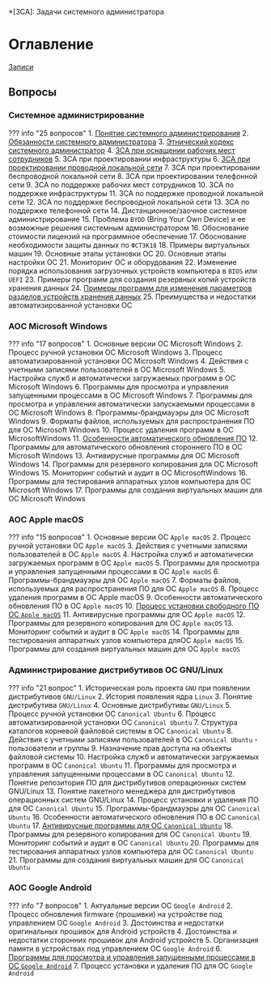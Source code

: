 *[ЗСА]: Задачи системного администратора

# Оглавление

[Записи](watch/)

## Вопросы

### Системное администрирование

??? info "25 вопросов"
    1. [Понятие системного администрирования](exam/sys/1/)
    2. [Обязанности системного администратора](exam/sys/2/)
    3. [Этнический кодекс системного администратор](exam/sys/3/)
    4. [ЗСА при оснащении рабочих мест сотрудников](exam/sys/4/)
    5. ЗСА при проектировании инфраструктуры
    6. [ЗСА при проектировании проводной локальной сети](exam/sys/6/)
    7. ЗСА при проектировании беспроводной локальной сети
    8. ЗСА при проектировании телефонной сети
    9. ЗСА по поддержке рабочих мест сотрудников
    10. ЗСА по поддержке инфраструктуры
    11. ЗСА по поддержке проводной локальной сети
    12. ЗСА по поддержке беспроводной локальной сети
    13. ЗСА по поддержке телефонной сети
    14. Дистанционное/заочное системное администрирование
    15. Проблема `BYOD` (Bring Your Own Device) и ее возможные решения системным администратором
    16. Обоснование стоимости лицензий на программное обеспечение
    17. Обоснование необходимости защиты данных по `ФСТЭК18`
    18. Примеры виртуальных машин
    19. Основные этапы установки ОС
    20. Основные этапы настройки ОС
    21. Мониторинг ОС и оборудования
    22. Изменение порядка использования загрузочных устройств компьютера в `BIOS` или `UEFI`
    23. Примеры программ для создания резервных копий устройств хранения данных
    24. [Примеры программ для изменения параметров разделов устройств хранения данных](exam/sys/24/)
    25. Преимущества и недостатки автоматизированной установки ОС

### АОС Microsoft Windows

??? info "17 вопросов"
    1. Основные версии ОС Microsoft Windows
    2. Процесс ручной установки ОС Microsoft Windows
    3. Процесс автоматизированной установки ОС Microsoft Windows
    4. Действия с учетными записями пользователей в ОС Microsoft Windows
    5. Настройка служб и автоматически загружаемых программ в ОС Microsoft Windows
    6. Программы для просмотра и управления запущенными процессами в ОС Microsoft Windows
    7. Программы для просмотра и управления автоматически запускаемыми процессами в ОС Microsoft Windows
    8. Программы-брандмауэры для ОС Microsoft Windows
    9. Форматы файлов, используемых для распространения ПО для ОС Microsoft Windows
    10. Процесс удаления программ в ОС MicrosoftWindows
    11. [Особенности автоматического обновления ПО](exam/windows/11/)
    12. Программы для автоматического обновления стороннего ПО в ОС Microsoft Windows
    13. Антивирусные программы для ОС Microsoft Windows
    14. Программы для резервного копирования для ОС Microsoft Windows
    15. Мониторинг событий и аудит в ОС MicrosoftWindows
    16. Программы для тестирования аппаратных узлов компьютера для ОС Microsoft Windows
    17. Программы для создания виртуальных машин для ОС Microsoft Windows

### АОС Apple macOS

??? info "15 вопросов"
    1. Основные версии ОС `Apple macOS`
    2. Процесс ручной установки ОС `Apple macOS`
    3. Действия с учетными записями пользователей в ОС `Apple macOS`
    4. Настройка служб и автоматически загружаемых программ в ОС `Apple macOS`
    5. Программы для просмотра и управления запущенными процессами в ОС `Apple macOS`
    6. Программы-брандмауэры для ОС `Apple macOS`
    7. Форматы файлов, используемых для распространения ПО для ОС `Apple macOS`
    8. Процесс удаления программ в ОС Apple macOS
    9. Особенности автоматического обновления ПО в ОС `Apple macOS`
    10. [Процесс установки свободного ПО ОС `Apple macOS`](exam/macos/10/)
    11. Антивирусные программы для ОС `Apple macOS`
    12. Программы для резервного копирования для ОС `Apple macOS`
    13. Мониторинг событий и аудит в ОС `Apple macOS`
    14. Программы для тестирования аппаратных узлов компьютера дляОС `Apple macOS`
    15. Программы для создания виртуальных машин для ОС `Apple macOS`

### Администрирование дистрибутивов ОС GNU/Linux

??? info "21 вопрос"
    1. Историческая роль проекта `GNU` при появлении дистрибутивов `GNU/Linux`
    2. История появления ядра `Linux`
    3. Понятие дистрибутива `GNU/Linux`
    4. Основные дистрибутивы `GNU/Linux`
    5. Процесс ручной установки ОС `Canonical Ubuntu`
    6. Процесс автоматизированной установки ОС `Canonical Ubuntu`
    7. Структура каталогов корневой файловой системы в ОС `Canonical Ubuntu`
    8. Действия с учетными записями пользователей в ОС `Canonical Ubuntu` - пользователи и группы
    9. Назначение прав доступа на объекты файловой системы
    10. Настройка служб и автоматически загружаемых программ в ОС `Canonical Ubuntu`
    11. Программы для просмотра и управления запущенными процессами в ОС `Canonical Ubuntu`
    12. Понятие репозитория ПО для дистрибутивов операционных систем GNU/Linux
    13. Понятие пакетного менеджера для дистрибутивов операционных систем GNU/Linux
    14. Процесс установки и удаления ПО для ОС `Canonical Ubuntu`
    15. Программы-брандмауэры для ОС `Canonical Ubuntu`
    16. Особенности автоматического обновления ПО в ОС `Canonical Ubuntu`
    17. [Антивирусные программы для ОС `Canonical Ubuntu`](exam/linux/17/)
    18. Программы для резервного копирования для ОС `Canonical Ubuntu`
    19. Мониторинг событий и аудит в ОС `Canonical Ubuntu`
    20. Программы для тестирования аппаратных узлов компьютера для ОС `Canonical Ubuntu`
    21. Программы для создания виртуальных машин для ОС `Canonical Ubuntu`

### АОС Google Android

??? info "7 вопросов"
    1. Актуальные версии ОС `Google Android`
    2. Процесс обновления firmware (прошивки) на устройстве под управлением ОС `Google Android`
    3. Достоинства и недостатки оригинальных прошивок для Android устройств
    4. Достоинства и недостатки сторонних прошивок для Android устройств
    5. Организация памяти в устройствах под управлением ОС `Google Android`
    6. [Программы для просмотра и управления запущенными процессами в ОС `Google Android`](exam/android/6/)
    7. Процесс установки и удаления ПО для ОС `Google Android`
